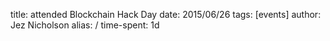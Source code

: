 title: attended Blockchain Hack Day
date: 2015/06/26
tags: [events]
author: Jez Nicholson
alias: /
time-spent: 1d